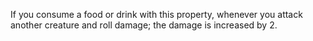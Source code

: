 If you consume a food or drink with this property, whenever you attack another creature and roll damage; the damage is increased by 2.